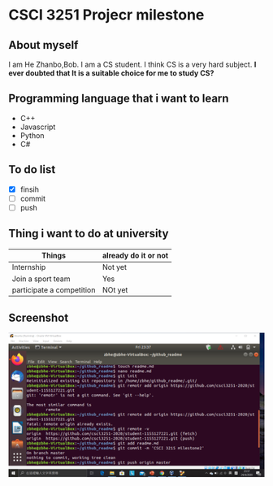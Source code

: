 # CSCI 3251 Projecr milestone

## About myself

I am He Zhanbo,Bob. I am a CS student. I think CS is a very hard subject. 
**I ever doubted that It is a suitable choice for me to study CS?**

## Programming language that i want to learn
* C++
* Javascript
* Python
* C#

## To do list

- [x] finsih
- [ ] commit
- [ ] push

## Thing i want to do at university
| Things | already do it or not |
|--------|----------------------|
|Internship |  Not yet          |
|Join a sport team |  Yes       |
|participate a competition | NOt yet |

## Screenshot
![milestone2 screenshot](https://github.com/csci3251-2020/student-1155127221/blob/master/Project%20milestone%202%20screenshot.png)
